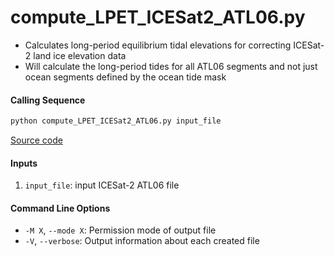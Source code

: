 compute_LPET_ICESat2_ATL06.py
==============================

- Calculates long-period equilibrium tidal elevations for correcting ICESat-2 land ice elevation data
- Will calculate the long-period tides for all ATL06 segments and not just ocean segments defined by the ocean tide mask

#### Calling Sequence
```bash
python compute_LPET_ICESat2_ATL06.py input_file
```
[Source code](https://github.com/tsutterley/pyTMD/blob/main/scripts/compute_LPET_ICESat2_ATL06.py)

#### Inputs
 1. `input_file`: input ICESat-2 ATL06 file

#### Command Line Options
 - `-M X`, `--mode X`: Permission mode of output file
 - `-V`, `--verbose`: Output information about each created file
